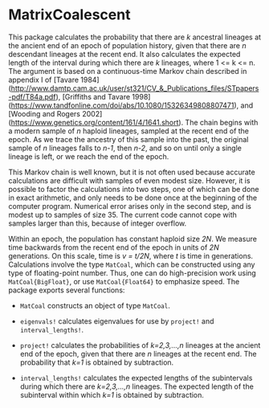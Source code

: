 # MatrixCoalescent

This package calculates the probability that there are *k* ancestral
lineages at the ancient end of an epoch of population history, given
that there are *n* descendant lineages at the recent end. It also
calculates the expected length of the interval during which there are
*k* lineages, where 1 <= k <= n. The argument is based on a
continuous-time Markov chain described in appendix I of [Tavare 1984]
(http://www.damtp.cam.ac.uk/user/st321/CV_&_Publications_files/STpapers-pdf/T84a.pdf),
[Griffiths and Tavare 1998]
(https://www.tandfonline.com/doi/abs/10.1080/15326349808807471), and
[Wooding and Rogers 2002]
(https://www.genetics.org/content/161/4/1641.short).  The chain begins
with a modern sample of *n* haploid lineages, sampled at the recent
end of the epoch. As we trace the ancestry of this sample into the
past, the original sample of *n* lineages falls to *n-1*, then *n-2*,
and so on until only a single lineage is left, or we reach the end of
the epoch.

This Markov chain is well known, but it is not often used because
accurate calculations are difficult with samples of even modest size.
However, it is possible to factor the calculations into two steps, one
of which can be done in exact arithmetic, and only needs to be done
once at the beginning of the computer program. Numerical error arises
only in the second step, and is modest up to samples of size 35. 
The current code cannot cope with samples larger than this, because of
integer overflow.

Within an epoch, the population has constant haploid size *2N*.  We
measure time backwards from the recent end of the epoch in units of
*2N* generations. On this scale, time is *v = t/2N*, where *t* is time
in generations. Calculations involve the type `MatCoal`, which can be
constructed using any type of floating-point number. Thus, one can do
high-precision work using `MatCoal{BigFloat}`, or use
`MatCoal{Float64}` to emphasize speed.  The package exports several
functions:

* `MatCoal` constructs an object of type `MatCoal`.

* `eigenvals!` calculates eigenvalues for use by `project!` and
`interval_lengths!`.

* `project!` calculates the probabilities of *k=2,3,...,n* lineages at
  the ancient end of the epoch, given that there are *n* lineages at
  the recent end. The probability that *k=1* is obtained by
  subtraction.

* `interval_lengths!` calculates the expected lengths of the
  subintervals during which there are *k=2,3,...,n* lineages. The
  expected length of the subinterval within which *k=1* is obtained by
  subtraction.


